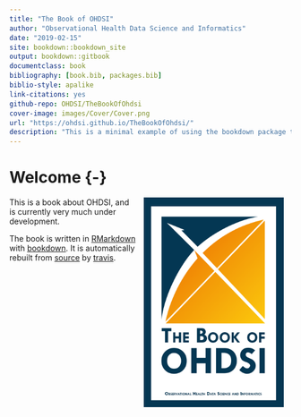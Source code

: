 ```yaml
--- 
title: "The Book of OHDSI"
author: "Observational Health Data Science and Informatics"
date: "2019-02-15"
site: bookdown::bookdown_site
output: bookdown::gitbook
documentclass: book
bibliography: [book.bib, packages.bib]
biblio-style: apalike
link-citations: yes
github-repo: OHDSI/TheBookOfOhdsi
cover-image: images/Cover/Cover.png
url: "https://ohdsi.github.io/TheBookOfOhdsi/"
description: "This is a minimal example of using the bookdown package to write a book. The output format for this example is bookdown::gitbook."
---
```


# Welcome {-}

<img src="images/Cover/Cover.png" width="250" height="375" alt="Cover image" align="right" style="margin: 0 1em 0 1em" /> This is a book about OHDSI, and is currently very much under development. 

The book is written in [RMarkdown](https://rmarkdown.rstudio.com) with [bookdown](https://bookdown.org). It is automatically rebuilt from [source](https://github.com/OHDSI/TheBookOfOhdsi) by [travis](http://travis-ci.org/). 



